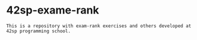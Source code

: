 # 42sp-exame-rank

	This is a repository with exam-rank exercises and others developed at 42sp programming school.
